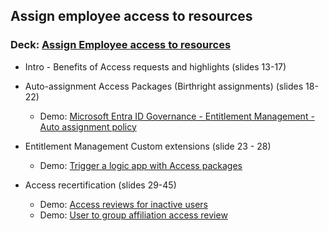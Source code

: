 ## Assign employee access to resources  
### Deck: [Assign Employee access to resources](https://github.com/microsoft/EntraIDGovernance-Training/blob/main/IGAPOC/Assign%20employee%20access%20to%20resources/IGAPOC%20-%20Assign%20Employee%20access%20to%20resources.pdf) 

-  Intro - Benefits of Access requests and highlights (slides 13-17) 
-  Auto-assignment Access Packages (Birthright assignments) (slides 18-22)
   - Demo: [Microsoft Entra ID Governance  - Entitlement Management - Auto assignment policy](https://youtu.be/umGvpL3I41U)   
- Entitlement Management Custom extensions (slide 23 - 28) 
  - Demo: [Trigger a logic app with Access packages](https://youtu.be/tiwiUEx0FHo) 

- Access recertification (slides 29-45)
  - Demo: [Access reviews for inactive users](https://youtu.be/rQxaoMoZRQ0)
  - Demo: [User to group affiliation access review](https://youtu.be/352bjbAqLnM) 



